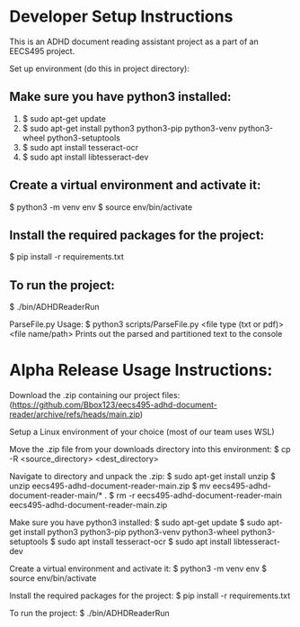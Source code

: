 # Developer Setup Instructions
This is an ADHD document reading assistant project as a part of an EECS495 project.

Set up environment (do this in project directory):

## Make sure you have python3 installed:
1. $ sudo apt-get update
2. $ sudo apt-get install python3 python3-pip python3-venv python3-wheel python3-setuptools
3. $ sudo apt install tesseract-ocr
4. $ sudo apt install libtesseract-dev

## Create a virtual environment and activate it:
$ python3 -m venv env
$ source env/bin/activate

## Install the required packages for the project:
$ pip install -r requirements.txt

## To run the project:
$ ./bin/ADHDReaderRun

ParseFile.py Usage:
$ python3 scripts/ParseFile.py <file type (txt or pdf)> <file name/path>
Prints out the parsed and partitioned text to the console

# Alpha Release Usage Instructions:
Download the .zip containing our project files:
(https://github.com/Bbox123/eecs495-adhd-document-reader/archive/refs/heads/main.zip)

Setup a Linux environment of your choice (most of our team uses WSL)

Move the .zip file from your downloads directory into this environment:
$ cp -R <source_directory> <dest_directory>

Navigate to directory and unpack the .zip:
$ sudo apt-get install unzip
$ unzip eecs495-adhd-document-reader-main.zip
$ mv eecs495-adhd-document-reader-main/* .
$ rm -r eecs495-adhd-document-reader-main eecs495-adhd-document-reader-main.zip

Make sure you have python3 installed:
$ sudo apt-get update
$ sudo apt-get install python3 python3-pip python3-venv python3-wheel python3-setuptools
$ sudo apt install tesseract-ocr
$ sudo apt install libtesseract-dev

Create a virtual environment and activate it:
$ python3 -m venv env
$ source env/bin/activate

Install the required packages for the project:
$ pip install -r requirements.txt

To run the project:
$ ./bin/ADHDReaderRun
